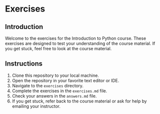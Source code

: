 # Exercises

## Introduction

Welcome to the exercises for the Introduction to Python course. These exercises are designed to test your understanding of the course material. If you get stuck, feel free to look at the course material.

## Instructions

1. Clone this repository to your local machine.
2. Open the repository in your favorite text editor or IDE.
3. Navigate to the `exercises` directory.
4. Complete the exercises in the `exercises.md` file.
5. Check your answers in the `answers.md` file.
6. If you get stuck, refer back to the course material or ask for help by emailing your instructor.